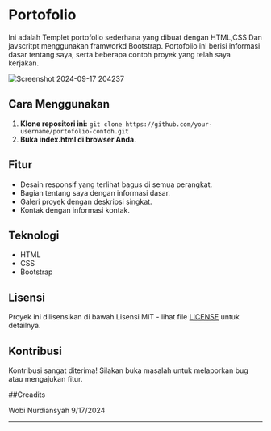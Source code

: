 # Portofolio 
Ini adalah Templet portofolio sederhana yang dibuat dengan HTML,CSS Dan javscritpt menggunakan framworkd Bootstrap. Portofolio ini berisi informasi dasar tentang saya, serta beberapa contoh proyek yang telah saya kerjakan.

![Screenshot 2024-09-17 204237](https://github.com/user-attachments/assets/ff481dce-fdae-43b0-861e-069d9a676a35)

## Cara Menggunakan

1. **Klone repositori ini:** `git clone https://github.com/your-username/portofolio-contoh.git`
2. **Buka index.html di browser Anda.**

## Fitur

* Desain responsif yang terlihat bagus di semua perangkat.
* Bagian tentang saya dengan informasi dasar.
* Galeri proyek dengan deskripsi singkat.
* Kontak dengan informasi kontak.

## Teknologi

* HTML
* CSS
* Bootstrap

## Lisensi

Proyek ini dilisensikan di bawah Lisensi MIT - lihat file [LICENSE](LICENSE) untuk detailnya.

## Kontribusi

Kontribusi sangat diterima! Silakan buka masalah untuk melaporkan bug atau mengajukan fitur.

##Creadits

Wobi Nurdiansyah 9/17/2024
***
